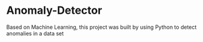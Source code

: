 # Anomaly-Detector
Based on Machine Learning, this project was built by using Python to detect anomalies in a data set
